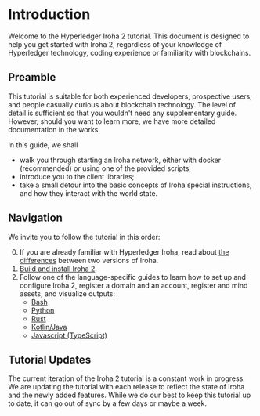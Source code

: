 # Introduction

Welcome to the Hyperledger Iroha 2 tutorial. This document is designed to
help you get started with Iroha 2, regardless of your knowledge of
Hyperledger technology, coding experience or familiarity with blockchains.

## Preamble

This tutorial is suitable for both experienced developers, prospective
users, and people casually curious about blockchain technology. The level
of detail is sufficient so that you wouldn't need any supplementary guide.
However, should you want to learn more, we have more detailed documentation
in the works.

In this guide, we shall

- walk you through starting an Iroha network, either with docker
  (recommended) or using one of the provided scripts;
- introduce you to the client libraries;
- take a small detour into the basic concepts of Iroha special
  instructions, and how they interact with the world state.

## Navigation

We invite you to follow the tutorial in this order:

0. If you are already familiar with Hyperledger Iroha, read about
   [the differences](/guide/iroha-2.md) between two versions of Iroha.
1. [Build and install Iroha 2](/guide/build-and-install.md).
2. Follow one of the language-specific guides to learn how to set up and
   configure Iroha 2, register a domain and an account, register and mind
   assets, and visualize outputs:
   - [Bash](/guide/bash.md)
   - [Python](/guide/python.md)
   - [Rust](/guide/rust.md)
   - [Kotlin/Java](/guide/kotlin-java.md)
   - [Javascript (TypeScript)](/guide/javascript.md)

## Tutorial Updates

The current iteration of the Iroha 2 tutorial is a constant work in
progress. We are updating the tutorial with each release to reflect the
state of Iroha and the newly added features. While we do our best to keep
this tutorial up to date, it can go out of sync by a few days or maybe a
week.
